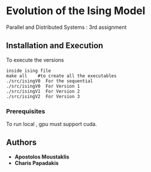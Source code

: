 # Evolution of the Ising Model

Parallel and Distributed Systems : 3rd assignment

## Installation and Execution 

To execute the versions 
```
inside ising file 
make all    #to create all the executables 
./src/isingV0  For the sequential
./src/isingV0  For Version 1
./src/isingV1  For Version 2
./src/isingV2  For Version 3

```


### Prerequisites

To run local , gpu must support cuda.


## Authors

* **Apostolos Moustaklis**  
* **Charis Papadakis**  
